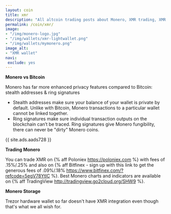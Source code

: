 ```yaml
---
layout: coin
title: xmr
description: "All altcoin trading posts about Monero, XMR trading, XMR hodling."
permalink: /coin/xmr/
image:
- "/img/monero-logo.jpg"
- "/img/wallets/xmr-lightwallet.png"
- "/img/wallets/mymonero.png"
image_alt:
- "XMR wallet"
navi:
 exclude: yes
---
```


**Monero vs Bitcoin**

Monero has far more enhanced privacy features compared to Bitcoin: stealth addresses & ring signatures

* Stealth addresses make sure your balance of your wallet is private by default. Unlike with Bitcoin, Monero transactions to a particular wallet cannot be linked together.
* Ring signatures make sure individual transaction outputs on the blockchain can’t be traced. Ring signatures give Monero fungibility, there can never be "dirty" Monero coins.

{{ site.ads.aads728 }}


**Trading Monero**

You can trade XMR on {% aff Poloniex https://poloniex.com %} with fees of .15%/.25% and also on {% aff Bitfinex - sign up with this link to get the generous fees of .09%/.18% https://www.bitfinex.com/?refcode=5egV78YtlC %}. Best Monero charts and indicators are available on {% aff TradingView http://tradingview.go2cloud.org/SHW9 %}.

**Monero Storage**

Trezor hardware wallet so far doesn't have XMR integration even though that's what we all wish for.
